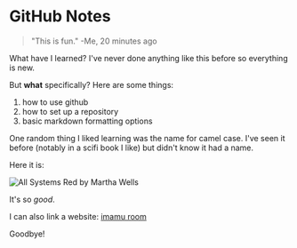 # GitHub Notes

> "This is fun." -Me, 20 minutes ago

What have I learned? I've never done anything like this before so everything is new.

But **what** specifically? Here are some things:

1. how to use github
2. how to set up a repository
3. basic markdown formatting options

One random thing I liked learning was the name for camel case.
I've seen it before (notably in a scifi book I like) but didn't know it had a name.

Here it is:

![All Systems Red by Martha Wells](https://m.media-amazon.com/images/I/81thdg0KmZL._AC_UF1000,1000_QL80_.jpg)

It's so *good*.

I can also link a website: [imamu room](https://www.youtube.com/@imamuroom)

Goodbye!
